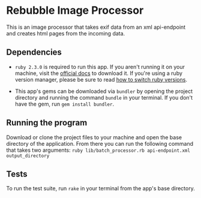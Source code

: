 # Rebubble Image Processor

This is an image processor that takes exif data from an xml api-endpoint and creates html pages from the incoming data.

## Dependencies
  * `ruby 2.3.0` is required to run this app.  If you aren't running it on your machine, visit the [official docs](https://www.ruby-lang.org/en/documentation/installation/) to download it.  If you're using a ruby version manager, please be sure to read [how to switch ruby versions](https://www.ruby-lang.org/en/documentation/installation/#managers).

  * This app's gems can be downloaded via `bundler` by opening the project directory and running the command `bundle` in your terminal.  If you don't have the gem, run `gem install bundler`.

## Running the program

Download or clone the project files to your machine and open the base directory of the application.  From there you can run the following command that takes two arguments:
`ruby lib/batch_processor.rb api-endpoint.xml output_directory`

## Tests

To run the test suite, run `rake` in your terminal from the app's base directory.
